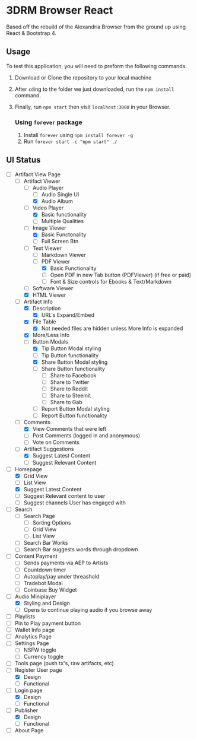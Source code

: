 # 3DRM Browser React
Based off the rebuild of the Alexandria Browser from the ground up using React & Bootstrap 4.

## Usage
To test this application, you will need to preform the following commands.
1. Download or Clone the repository to your local machine
2. After `cd`ing to the folder we just downloaded, run the `npm install` command.
3. Finally, run `npm start` then visit `localhost:3000` in your Browser.
    
    ### Using `forever` package
    1. Install `forever` using `npm install forever -g`
    2. Run `forever start -c "npm start" ./`

## UI Status
- [ ] Artifact View Page
    - [ ] Artifact Viewer
        - [ ] Audio Player
            - [ ] Audio Single UI
            - [x] Audio Album 
        - [ ] Video Player
            - [X] Basic functionality
            - [ ] Multiple Qualities
        - [ ] Image Viewer
            - [X] Basic Functonality
            - [ ] Full Screen Btn
        - [ ] Text Viewer
            - [ ] Markdown Viewer
            - [ ] PDF Viewer
                - [X] Basic Functionality
                - [ ] Open PDF in new Tab button (PDFViewer) (if free or paid)
                - [ ] Font & Size controls for Ebooks & Text/Markdown
        - [ ] Software Viewer
        - [X] HTML Viewer
    - [ ] Artifact Info
        - [X] Description
            - [X] URL's Expand/Embed
        - [X] File Table
            - [X] Not needed files are hidden unless More Info is expanded
        - [X] More/Less Info
        - [ ] Button Modals
            - [X] Tip Button Modal styling
            - [ ] Tip Button functionality
            - [X] Share Button Modal styling
            - [ ] Share Button functionality
                - [ ] Share to Facebook
                - [ ] Share to Twitter
                - [ ] Share to Reddit
                - [ ] Share to Steemit
                - [ ] Share to Gab
            - [ ] Report Button Modal styling
            - [ ] Report Button functionality
    - [ ] Comments
        - [X] View Comments that were left
        - [ ] Post Comments (logged in and anonymous)
        - [ ] Vote on Comments
    - [ ] Artifact Suggestions
        - [X] Suggest Latest Content
        - [ ] Suggest Relevant Content
- [ ] Homepage
    - [X] Grid View
    - [ ] List View
    - [X] Suggest Latest Content
    - [ ] Suggest Relevant content to user
    - [ ] Suggest channels User has engaged with
- [ ] Search
    - [ ] Search Page
        - [ ] Sorting Options
        - [ ] Grid View
        - [ ] List View
    - [ ] Search Bar Works
    - [ ] Search Bar suggests words through dropdown
- [ ] Content Payment
    - [ ] Sends payments via AEP to Artists
    - [ ] Countdown timer
    - [ ] Autoplay/pay under threashold
    - [ ] Tradebot Modal
    - [ ] Coinbase Buy Widget
- [ ] Audio Miniplayer
    - [X] Styling and Design
    - [ ] Opens to continue playing audio if you browse away
- [ ] Playlists
- [ ] Pin to Play payment button
- [ ] Wallet Info page
- [ ] Analytics Page
- [ ] Settings Page
    - [ ] NSFW toggle
    - [ ] Currency toggle
- [ ] Tools page (push tx's, raw artifacts, etc)
- [ ] Register User page
    - [x] Design
    - [ ] Functional
- [ ] Login page
    - [x] Design
    - [ ] Functional
- [ ] Publisher
    - [x] Design
    - [ ] Functional
- [ ] About Page
